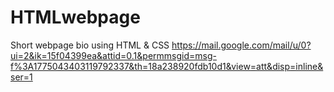 # HTMLwebpage
Short webpage bio using HTML & CSS
https://mail.google.com/mail/u/0?ui=2&ik=15f04399ea&attid=0.1&permmsgid=msg-f%3A1775043403119792337&th=18a238920fdb10d1&view=att&disp=inline&ser=1
